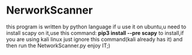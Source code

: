 # NerworkScanner

this program is written by python language
if u use it on ubuntu,u need to install scapy on it,use this command:  **pip3 install --pre scapy** to install,if you are using kali linux just ignore this command(kali already has it)
and then run the NetworkScanner.py
enjoy IT;)
